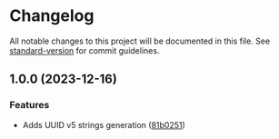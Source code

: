 # Changelog

All notable changes to this project will be documented in this file. See [standard-version](https://github.com/conventional-changelog/standard-version) for commit guidelines.

## 1.0.0 (2023-12-16)


### Features

* Adds UUID v5 strings generation ([81b0251](https://github.com/jonathanlazaro1/insomnia-plugin-uuid-v5/commit/81b02518dcfa2b7f7235ab221222cda634738e15))
